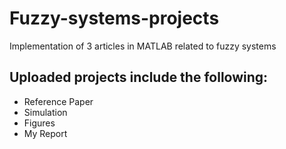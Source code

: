 # Fuzzy-systems-projects
Implementation of 3 articles in MATLAB related to fuzzy systems

## Uploaded projects include the following:
- Reference Paper
- Simulation
- Figures
- My Report
